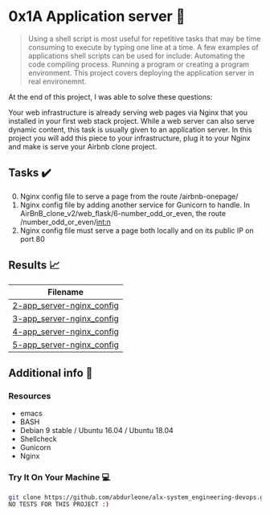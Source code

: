 # 0x1A Application server :wrench:

> Using a shell script is most useful for repetitive tasks that may be time consuming to execute by typing one line at a time. A few examples of applications shell scripts can be used for include: Automating the code compiling process. Running a program or creating a program environment. This project covers deploying the application server in  real environemnt.

At the end of this project, I was able to solve these questions:

Your web infrastructure is already serving web pages via Nginx that you installed in your first web stack project. While a web server can also serve dynamic content, this task is usually given to an application server. In this project you will add this piece to your infrastructure, plug it to your Nginx and make is serve your Airbnb clone project.


## Tasks :heavy_check_mark:

0. Nginx config file to serve a page from the route /airbnb-onepage/
1. Nginx config file by adding another service for Gunicorn to handle. In AirBnB_clone_v2/web_flask/6-number_odd_or_even, the route /number_odd_or_even/<int:n>
2. Nginx config file must serve a page both locally and on its public IP on port 80


## Results :chart_with_upwards_trend:

| Filename |
| ------ |
| [2-app_server-nginx_config](https://github.com/abdurleone/alx-system_engineering-devops/blob/master/0x1A-application_server/2-app_server-nginx_config)|
| [3-app_server-nginx_config](https://github.com/abdurleone/alx-system_engineering-devops/blob/master/0x1A-application_server/3-app_server-nginx_config)|
| [4-app_server-nginx_config](https://github.com/abdurleone/alx-system_engineering-devops/blob/master/0x1A-application_server/4-app_server-nginx_config)|
| [5-app_server-nginx_config](https://github.com/abdurleone/alx-system_engineering-devops/blob/master/0x1A-application_server/5-app_server-nginx_config)|


## Additional info :construction:
### Resources

- emacs
- BASH
- Debian 9 stable / Ubuntu 16.04 / Ubuntu 18.04 
- Shellcheck
- Gunicorn
- Nginx


### Try It On Your Machine :computer:
```bash
git clone https://github.com/abdurleone/alx-system_engineering-devops.git
NO TESTS FOR THIS PROJECT :)

```